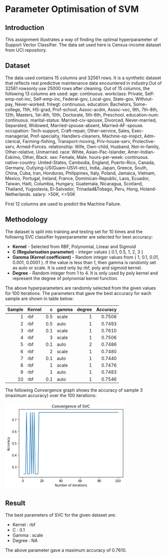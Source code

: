 # Parameter Optimisation of SVM

## Introduction
This assignment illustrates a way of finding the optimal hyperparameter of Support Vector Classifier. The data set used here is Census-income dataset from UCI repository.


## Dataset
The data used contains 15 columns and 32561 rows. It is a synthetic dataset that reflects real predictive maintenance data encountered in industry.Out of 32561 rowsonly use 25000 rows after cleaning. Out of 15 columns, the following 13 columns are used:
age: continuous.
workclass: Private, Self-emp-not-inc, Self-emp-inc, Federal-gov, Local-gov, State-gov, Without-pay, Never-worked.
fnlwgt: continuous.
education: Bachelors, Some-college, 11th, HS-grad, Prof-school, Assoc-acdm, Assoc-voc, 9th, 7th-8th, 12th, Masters, 1st-4th, 10th, Doctorate, 5th-6th, Preschool.
education-num: continuous.
marital-status: Married-civ-spouse, Divorced, Never-married, Separated, Widowed, Married-spouse-absent, Married-AF-spouse.
occupation: Tech-support, Craft-repair, Other-service, Sales, Exec-managerial, Prof-specialty, Handlers-cleaners, Machine-op-inspct, Adm-clerical, Farming-fishing, Transport-moving, Priv-house-serv, Protective-serv, Armed-Forces.
relationship: Wife, Own-child, Husband, Not-in-family, Other-relative, Unmarried.
race: White, Asian-Pac-Islander, Amer-Indian-Eskimo, Other, Black.
sex: Female, Male.
hours-per-week: continuous.
native-country: United-States, Cambodia, England, Puerto-Rico, Canada, Germany, Outlying-US(Guam-USVI-etc), India, Japan, Greece, South, China, Cuba, Iran, Honduras, Philippines, Italy, Poland, Jamaica, Vietnam, Mexico, Portugal, Ireland, France, Dominican-Republic, Laos, Ecuador, Taiwan, Haiti, Columbia, Hungary, Guatemala, Nicaragua, Scotland, Thailand, Yugoslavia, El-Salvador, Trinadad&Tobago, Peru, Hong, Holand-Netherlands.
salary: >50K, <=50K

First 12 columns are used to predict the Machine Failure.


## Methodology
The dataset is split into training and testing set for 10 times and the following SVC classifier hyperparameter are selected for best accuracy:
- **Kernel** - Selected from RBF, Polynomial, Linear and Sigmoid
-  **C (Regularisation parameter)** - integer values { 0.1, 0.5, 1, 2, 3 }
- **Gamma (Kernel coefficient)** - Random integer values from { 1, 0.1, 0.01, 0.001, 0.0001 }. If the value is less than 1, then gamma is randomly set as auto or scale. It is used only by rbf, poly and sigmoid kernel.
- **Degree** - Random integer from 1 to 4. It is only used by poly kernel and represent the degree of polynomial kernel function.

The above hyperparameters are randomly selected from the given values for 100 iterations. The parameters that gave the best accuracy for each sample are shown in table below:

|Sample| Kernel   |   c | gamma   |   degree |   Accuracy |
|-----:|:---------|----:|:--------|---------:|-----------:|
|1     | rbf      | 0.5 | scale   |        1 |   0.7506   |
|2     | rbf      | 0.5 | auto    |        1 |   0.7493   |
|3     | rbf      | 0.1 | scale   |        1 |   0.7610   |
|4     | rbf      |   3 | scale   |        1 |   0.7506   |
|5     | rbf      | 0.1 | auto    |        2 |   0.7486   |
|6     | rbf      |   2 | scale   |        1 |   0.7480   |
|7     | rbf      | 0.1 | auto    |        1 |   0.7440   |
|8     | rbf      |   1 | scale   |        1 |   0.7476   |
|9     | rbf      |   1 | auto    |        1 |   0.7483   |
|10    | rbf      | 0.1 | auto    |        1 |   0.7546   |

The following Convergence graph shows the accuracy of sample 3 (maximum accuracy) over the 100 iterations:

![Convergence graph of sample 3](./image.png)


## Result
The best parameters of SVC for the given dataset are:
- Kernel : rbf
- C : 0.1
- Gamma : scale
- Degree : NA

The above parameter gave a maximum accuracy of 0.7610.